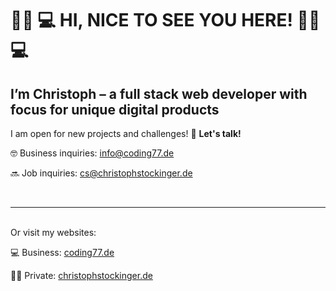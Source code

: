 # 👋🏿 💻 HI, NICE TO SEE YOU HERE! 👋🏿 💻</h1>

## I’m Christoph – a full stack web developer with focus for unique digital products

I am open for new projects and challenges! 🚀 **Let's talk!**

🤓 Business inquiries: [info@coding77.de](mailto:info@coding77.de)

🔜 Job inquiries: [cs@christophstockinger.de](mailto:cs@christophstockinger.de)

<br><hr><br>
Or visit my websites:

💻 Business: [coding77.de](https://www.coding77.de/)

✌🏻 Private: [christophstockinger.de](https://christophstockinger.de/)
